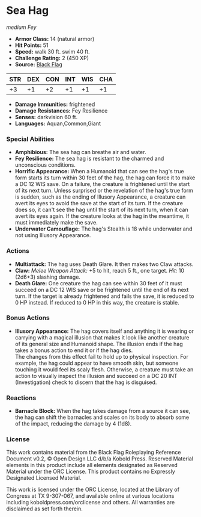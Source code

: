 # Sea Hag

*medium* *Fey*

- **Armor Class:** 14 (natural armor)
- **Hit Points:** 51 
- **Speed:** walk 30 ft. swim 40 ft.
- **Challenge Rating:** 2 (450 XP)
- **Source:** [Black Flag](https://koboldpress.com/kpstore/product/tovrpg-pg-mv/)

| STR | DEX | CON | INT | WIS | CHA |
| --- | --- | --- | --- | --- | --- |
| +3 | +1 | +2 | +1 | +1 | +1 |

- **Damage Immunities:** frightened
- **Damage Resistances:** Fey Resilience
- **Senses:** darkvision 60 ft.
- **Languages:** Aquan,Common,Giant

### Special Abilities

- **Amphibious:** The sea hag can breathe air and water.
- **Fey Resilience:** The sea hag is resistant to the charmed and unconscious conditions.
- **Horrific Appearance:** When a Humanoid that can see the hag's true form starts its turn within 30 feet of the hag, the hag can force it to make a DC 12 WIS save. On a failure, the creature is frightened until the start of its next turn. Unless surprised or the revelation of the hag's true form is sudden, such as the ending of Illusory Appearance, a creature can avert its eyes to avoid the save at the start of its turn. If the creature does so, it can't see the hag until the start of its next turn, when it can avert its eyes again. If the creature looks at the hag in the meantime, it must immediately make the save.
- **Underwater Camouflage:** The hag's Stealth is 18 while underwater and not using Illusory Appearance.

### Actions

- **Multiattack:** The hag uses Death Glare. It then makes two Claw attacks.
- **Claw:** _Melee Weapon Attack:_ +5 to hit, reach 5 ft., one target. _Hit:_ 10 (2d6+3) slashing damage.
- **Death Glare:** One creature the hag can see within 30 feet of it must succeed on a DC 12 WIS save or be frightened until the end of its next turn. If the target is already frightened and fails the save, it is reduced to 0 HP instead. If reduced to 0 HP in this way, the creature is stable.

### Bonus Actions

- **Illusory Appearance:** The hag covers itself and anything it is wearing or carrying with a magical illusion that makes it look like another creature of its general size and Humanoid shape. The illusion ends if the hag takes a bonus action to end it or if the hag dies.<br>The changes from this effect fail to hold up to physical inspection. For example, the hag could appear to have smooth skin, but someone touching it would feel its scaly flesh. Otherwise, a creature must take an action to visually inspect the illusion and succeed on a DC 20 INT (Investigation) check to discern that the hag is disguised.

### Reactions

- **Barnacle Block:** When the hag takes damage from a source it can see, the hag can shift the barnacles and scales on its body to absorb some of the impact, reducing the damage by 4 (1d8).


### License

This work contains material from the Black Flag Roleplaying Reference Document v0.2, © Open Design LLC d/b/a Kobold Press. Reserved Material elements in this product include all elements designated as Reserved Material under the ORC License. This product contains no Expressly Designated Licensed Material.

This work is licensed under the ORC License, located at the Library of Congress at TX 9-307-067, and available online at various locations including koboldpress.com/orclicense and others. All warranties are disclaimed as set forth therein.
